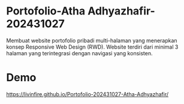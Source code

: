 # Portofolio-Atha Adhyazhafir-202431027

Membuat website portofolio pribadi multi-halaman yang menerapkan konsep Responsive Web Design (RWD). Website terdiri dari minimal 3 halaman yang terintegrasi dengan navigasi yang konsisten.


# Demo

https://livinfire.github.io/Portofolio-202431027-Atha-Adhyazhafir/
